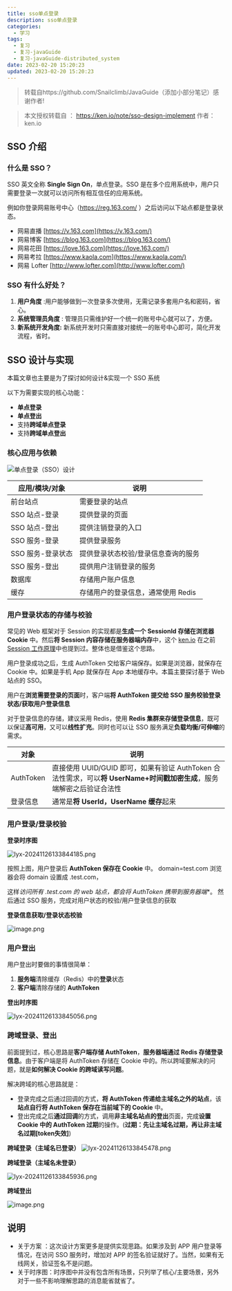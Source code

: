 ```yaml
---
title: sso单点登录
description: sso单点登录
categories:
  - 学习
tags:
  - 复习
  - 复习-javaGuide
  - 复习-javaGuide-distributed_system
date: 2023-02-20 15:20:23
updated: 2023-02-20 15:20:23
---
```


> 转载自https://github.com/Snailclimb/JavaGuide（添加小部分笔记）感谢作者!

> 本文授权转载自 ： https://ken.io/note/sso-design-implement 作者：ken.io

## SSO 介绍

### 什么是 SSO？

SSO 英文全称 **Single Sign On**，单点登录。SSO 是在多个应用系统中，用户只需要登录一次就可以访问所有相互信任的应用系统。

例如你登录网易账号中心（https://reg.163.com/ ）之后访问以下站点都是登录状态。

- 网易直播 [https://v.163.com](https://v.163.com/)
- 网易博客 [https://blog.163.com](https://blog.163.com/)
- 网易花田 [https://love.163.com](https://love.163.com/)
- 网易考拉 [https://www.kaola.com](https://www.kaola.com/)
- 网易 Lofter [http://www.lofter.com](http://www.lofter.com/)

### SSO 有什么好处？

1. **用户角度** :用户能够做到一次登录多次使用，无需记录多套用户名和密码，省心。
2. **系统管理员角度** : 管理员只需维护好一个统一的账号中心就可以了，方便。
3. **新系统开发角度:** 新系统开发时只需直接对接统一的账号中心即可，简化开发流程，省时。

## SSO 设计与实现

本篇文章也主要是为了探讨如何设计&实现一个 SSO 系统

以下为需要实现的核心功能：

- **单点登录**
- **单点登出**
- 支持**跨域单点登录**
- 支持**跨域单点登出**

### 核心应用与依赖

 ![单点登录（SSO）设计](attachments/img/lyx-20241126133843654.jpg) 

| 应用/模块/对象    | 说明                                |
| ----------------- | ----------------------------------- |
| 前台站点          | 需要登录的站点                      |
| SSO 站点-登录     | 提供登录的页面                      |
| SSO 站点-登出     | 提供注销登录的入口                  |
| SSO 服务-登录     | 提供登录服务                        |
| SSO 服务-登录状态 | 提供登录状态校验/登录信息查询的服务 |
| SSO 服务-登出     | 提供用户注销登录的服务              |
| 数据库            | 存储用户账户信息                    |
| 缓存              | 存储用户的登录信息，通常使用 Redis  |

### 用户登录状态的存储与校验

常见的 Web 框架对于 Session 的实现都是**生成一个 SessionId 存储在浏览器 Cookie** 中。然后**将 Session 内容存储在服务器端内存**中，这个 [ken.io](https://ken.io/) 在之前[Session 工作原理](https://ken.io/note/session-principle-skill)中也提到过。整体也是借鉴这个思路。

用户登录成功之后，生成 AuthToken 交给客户端保存。如果是浏览器，就保存在 Cookie 中。如果是手机 App 就保存在 App 本地缓存中。本篇主要探讨基于 Web 站点的 SSO。

用户在**浏览需要登录的页面**时，客户端**将 AuthToken 提交给 SSO 服务校验登录状态/获取用户登录信息**

对于登录信息的存储，建议采用 Redis，使用 **Redis 集群来存储登录信息**，既可以保证**高可用**，又可以**线性扩充**。同时也可以让 SSO 服务满足**负载均衡/可伸缩**的需求。

| 对象      | 说明                                                         |
| --------- | ------------------------------------------------------------ |
| AuthToken | 直接使用 UUID/GUID 即可，如果有验证 AuthToken 合法性需求，可以**将 UserName+时间戳加密生成**，服务端解密之后验证合法性 |
| 登录信息  | 通常是**将 UserId，UserName 缓存**起来                       |

### 用户登录/登录校验

**登录时序图**

 ![lyx-20241126133844185.png](attachments/img/lyx-20241126133844185.png)
 

按照上图，用户登录后 **AuthToken 保存在 Cookie** 中。 domain=test.com 浏览器会将 domain 设置成 .test.com，

这样**访问所有 *.test.com 的 web 站点**，都会**将 AuthToken 携带到服务器端**。 然后通过 SSO 服务，完成对用户状态的校验/用户登录信息的获取

**登录信息获取/登录状态校验**

 ![image.png](attachments/img/lyx-20241126133844603.png)


### 用户登出

用户登出时要做的事情很简单：

1. **服务端**清除缓存（Redis）中的**登录**状态
2. **客户端**清除存储的 **AuthToken**

**登出时序图**

 ![lyx-20241126133845056.png](attachments/img/lyx-20241126133845056.png)
 

### 跨域登录、登出

前面提到过，核心思路是**客户端存储 AuthToken**，**服务器端通过 Redis 存储登录信息**。由于客户端是将 AuthToken 存储在 Cookie 中的。所以跨域要解决的问题，就是**如何解决 Cookie 的跨域读写问题**。

解决跨域的核心思路就是：

- 登录完成之后通过回调的方式，**将 AuthToken 传递给主域名之外的站点**，该**站点自行将 AuthToken 保存在当前域下的 Cookie** 中。
- 登出完成之后**通过回调**的方式，调用**非主域名站点的登出**页面，完成**设置 Cookie 中的 AuthToken 过期**的操作。(**过期：先让主域名过期，再让非主域名过期[token失效]**)

**跨域登录（主域名已登录）**
 ![lyx-20241126133845478.png](attachments/img/lyx-20241126133845478.png)


**跨域登录（主域名未登录）**

 ![lyx-20241126133845936.png](attachments/img/lyx-20241126133845936.png)
 

**跨域登出**

  ![image.png](attachments/img/lyx-20241126133846365.png)


## 说明

- 关于方案 ：这次设计方案更多是提供实现思路。如果涉及到 APP 用户登录等情况，在访问 SSO 服务时，增加对 APP 的签名验证就好了。当然，如果有无线网关，验证签名不是问题。
- 关于时序图：时序图中并没有包含所有场景，只列举了核心/主要场景，另外对于一些不影响理解思路的消息能省就省了。